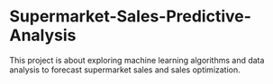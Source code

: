 # Supermarket-Sales-Predictive-Analysis
This project is about exploring machine learning algorithms and data analysis to forecast supermarket sales and sales optimization.
